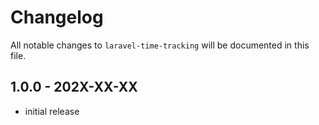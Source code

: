 # Changelog

All notable changes to `laravel-time-tracking` will be documented in this file.

## 1.0.0 - 202X-XX-XX

- initial release
